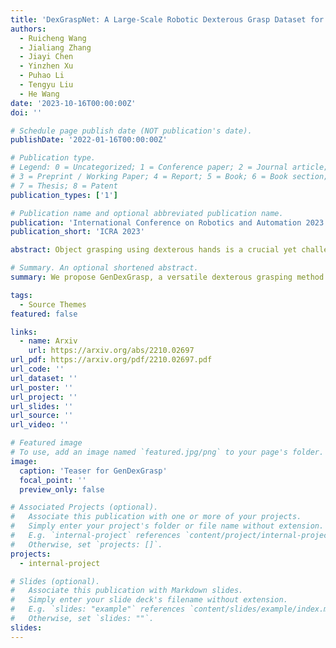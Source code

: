 ```yaml
---
title: 'DexGraspNet: A Large-Scale Robotic Dexterous Grasp Dataset for General Objects Based on Simulation'
authors:
  - Ruicheng Wang
  - Jialiang Zhang
  - Jiayi Chen
  - Yinzhen Xu
  - Puhao Li
  - Tengyu Liu
  - He Wang
date: '2023-10-16T00:00:00Z'
doi: ''

# Schedule page publish date (NOT publication's date).
publishDate: '2022-01-16T00:00:00Z'

# Publication type.
# Legend: 0 = Uncategorized; 1 = Conference paper; 2 = Journal article;
# 3 = Preprint / Working Paper; 4 = Report; 5 = Book; 6 = Book section;
# 7 = Thesis; 8 = Patent
publication_types: ['1']

# Publication name and optional abbreviated publication name.
publication: 'International Conference on Robotics and Automation 2023'
publication_short: 'ICRA 2023'

abstract: Object grasping using dexterous hands is a crucial yet challenging task for robotic dexterous manipulation. Compared with the field of object grasping with parallel grippers, dexterous grasping is very under-explored, partially owing to the lack of a large-scale dataset. In this work, we present a large-scale simulated dataset, DexGraspNet, for robotic dexterous grasping, along with a highly efficient synthesis method for diverse dexterous grasping synthesis. Leveraging a highly accelerated differentiable force closure estimator, we, for the first time, are able to synthesize stable and diverse grasps efficiently and robustly. We choose ShadowHand, a dexterous gripper commonly seen in robotics, and generated 1.32 million grasps for 5355 objects, covering more than 133 object categories and containing more than 200 diverse grasps for each object instance, with all grasps having been validated by the physics simulator. Compared to the previous dataset generated by GraspIt!, our dataset has not only more objects and grasps, but also higher diversity and quality. Via performing cross-dataset experiments, we show that training several algorithms of dexterous grasp synthesis on our datasets significantly outperforms training on the previous one, demonstrating the large scale and diversity of DexGraspNet. We will release the data and tools upon acceptance.

# Summary. An optional shortened abstract.
summary: We propose GenDexGrasp, a versatile dexterous grasping method that can generalize to out-of-domain robotic hands. In addition, we contribute MultiDex, a large-scale synthetic dexterous grasping dataset.

tags:
  - Source Themes
featured: false

links:
  - name: Arxiv
    url: https://arxiv.org/abs/2210.02697
url_pdf: https://arxiv.org/pdf/2210.02697.pdf
url_code: ''
url_dataset: ''
url_poster: ''
url_project: ''
url_slides: ''
url_source: ''
url_video: ''

# Featured image
# To use, add an image named `featured.jpg/png` to your page's folder.
image:
  caption: 'Teaser for GenDexGrasp'
  focal_point: ''
  preview_only: false

# Associated Projects (optional).
#   Associate this publication with one or more of your projects.
#   Simply enter your project's folder or file name without extension.
#   E.g. `internal-project` references `content/project/internal-project/index.md`.
#   Otherwise, set `projects: []`.
projects:
  - internal-project

# Slides (optional).
#   Associate this publication with Markdown slides.
#   Simply enter your slide deck's filename without extension.
#   E.g. `slides: "example"` references `content/slides/example/index.md`.
#   Otherwise, set `slides: ""`.
slides:
---
```


